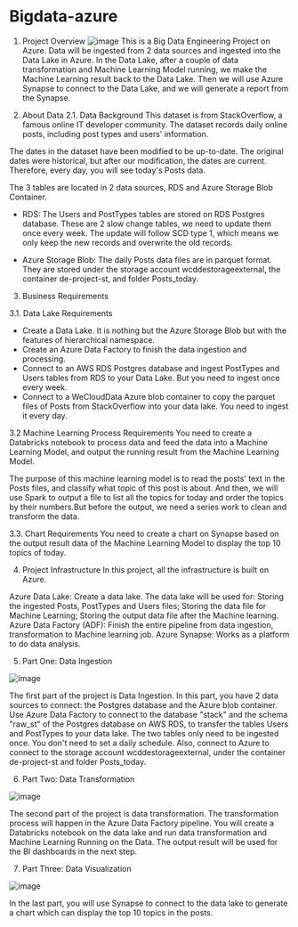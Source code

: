 # Bigdata-azure
1. Project Overview
![image](https://github.com/ssq-94/Bigdata-azure/assets/78969075/23fe8021-e573-4051-9893-96955279bcb7)
This is a Big Data Engineering Project on Azure. Data will be ingested from 2 data sources and ingested into the Data Lake in Azure. In the Data Lake, after a couple of data transformation and Machine Learning Model running, we make the Machine Learning result back to the Data Lake. Then we will use Azure Synapse to connect to the Data Lake, and we will generate a report from the Synapse.

2. About Data
2.1. Data Background
This dataset is from StackOverflow, a famous online IT developer community. The dataset records daily online posts, including post types and users' information.

The dates in the dataset have been modified to be up-to-date. The original dates were historical, but after our modification, the dates are current. Therefore, every day, you will see today's Posts data.

The 3 tables are located in 2 data sources, RDS and Azure Storage Blob Container.

- RDS: The Users and PostTypes tables are stored on RDS Postgres database. These are 2 slow change tables, we need to update them once every week. The update will follow SCD type 1, which means we only keep the new records and overwrite the old records.

- Azure Storage Blob: The daily Posts data files are in parquet format. They are stored under the storage account wcddestorageexternal, the container de-project-st, and folder Posts_today.

3. Business Requirements
   
3.1. Data Lake Requirements
- Create a Data Lake. It is nothing but the Azure Storage Blob but with the features of hierarchical namespace.
- Create an Azure Data Factory to finish the data ingestion and processing.
- Connect to an AWS RDS Postgres database and ingest PostTypes and Users tables from RDS to your Data Lake. But you need to ingest once every week.
- Connect to a WeCloudData Azure blob container to copy the parquet files of Posts from StackOverflow into your data lake. You need to ingest it every day.

3.2 Machine Learning Process Requirements
You need to create a Databricks notebook to process data and feed the data into a Machine Learning Model, and output the running result from the Machine Learning Model.

The purpose of this machine learning model is to read the posts' text in the Posts files, and classify what topic of this post is about. And then, we will use Spark to output a file to list all the topics for today and order the topics by their numbers.But before the output, we need a series work to clean and transform the data.


3.3. Chart Requirements
You need to create a chart on Synapse based on the output result data of the Machine Learning Model to display the top 10 topics of today.

4. Project Infrastructure
In this project, all the infrastructure is built on Azure.

Azure Data Lake: Create a data lake. The data lake will be used for: Storing the ingested Posts, PostTypes and Users files; Storing the data file for Machine Learning; Storing the output data file after the Machine learning.
Azure Data Factory (ADF): Finish the entire pipeline from data ingestion, transformation to Machine learning job.
Azure Synapse: Works as a platform to do data analysis.

5. Part One: Data Ingestion

![image](https://github.com/ssq-94/Bigdata-azure/assets/78969075/80bf476a-a731-49ab-bd05-8a3690db9334)

The first part of the project is Data Ingestion. In this part, you have 2 data sources to connect: the Postgres database and the Azure blob container. Use Azure Data Factory to connect to the database "stack" and the schema "raw_st" of the Postgres database on AWS RDS, to transfer the tables Users and PostTypes to your data lake. The two tables only need to be ingested once. You don't need to set a daily schedule. Also, connect to Azure to connect to the storage account wcddestorageexternal, under the container de-project-st and folder Posts_today.

6. Part Two: Data Transformation

![image](https://github.com/ssq-94/Bigdata-azure/assets/78969075/376244e6-d203-4ac8-8d3d-e2f03a0603e7)

The second part of the project is data transformation. The transformation process will happen in the Azure Data Factory pipeline. You will create a Databricks notebook on the data lake and run data transformation and Machine Learning Running on the Data. The output result will be used for the BI dashboards in the next step.

7. Part Three: Data Visualization

![image](https://github.com/ssq-94/Bigdata-azure/assets/78969075/230ad4f3-aefa-43a9-ad6a-48c5cdc1756e)

In the last part, you will use Synapse to connect to the data lake to generate a chart which can display the top 10 topics in the posts.

